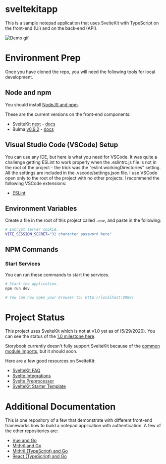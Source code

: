 # sveltekitapp

This is a sample notepad application that uses SvelteKit with TypeScript on the front-end (UI) and on the back-end (API).

![Demo gif](https://user-images.githubusercontent.com/2394539/76177148-ac753e00-6189-11ea-963b-bff38b29e8ed.gif)

# Environment Prep

Once you have cloned the repo, you will need the following tools for local development.

## Node and npm

You should install [NodeJS and npm](https://nodejs.org/).

These are the current versions on the front-end components:

- SvelteKit [next](https://github.com/sveltejs/kit/releases) - [docs](https://kit.svelte.dev/docs)
- Bulma [v0.9.2](https://www.npmjs.com/package/bulma/v/0.9.2) - [docs](https://bulma.io/documentation/)

## Visual Studio Code (VSCode) Setup

You can use any IDE, but here is what you need for VSCode. It was quite a challenge getting ESLint to work properly when the .eslintrc.js file is not in the root of the project - the trick was the "eslint.workingDirectories" setting. All the settings are included in the .vscode/settings.json file. I use VSCode open only to the root of the project with no other projects. I recommend the following VSCode extensions:

- [ESLint](https://marketplace.visualstudio.com/items?itemName=dbaeumer.vscode-eslint)

## Environment Variables

Create a file in the root of this project called `.env`, and paste in the following:

```bash
# Encrypt server cookie.
VITE_SESSION_SECRET="32 character password here"
```

## NPM Commands

### Start Services

You can run these commands to start the services.

```bash
# Start the application.
npm run dev

# You can now open your browser to: http://localhost:8080/
```

# Project Status

This project uses SvelteKit which is not at v1.0 yet as of (5/29/2020). You can see the status of the [1.0 milestone here](https://github.com/sveltejs/kit/issues?q=is%3Aopen+is%3Aissue+milestone%3A1.0).

Storybook currently doesn't fully support SvelteKit because of the [common module imports](https://github.com/sveltejs/kit/issues/1485), but it should soon.

Here are a few good resources on SvelteKit:

- [SvelteKit FAQ](https://kit.svelte.dev/faq)
- [Svelte Integrations](https://github.com/sveltejs/integrations)
- [Svelte Preprocessor](https://github.com/sveltejs/svelte-preprocess)
- [SvelteKit Starter Template](https://github.com/navneetsharmaui/sveltekit-starter)

# Additional Documentation

This is one repository of a few that demonstrate with different front-end frameworks how to build a notepad application with authentication. A few of the other repositories are:

- [Vue and Go](https://github.com/josephspurrier/govueapp)
- [Mithril and Go](https://github.com/josephspurrier/gomithrilapp)
- [Mithril (TypeScript) and Go](https://github.com/josephspurrier/gomithriltsapp)
- [React (TypeScript) and Go](https://github.com/josephspurrier/goreactapp)